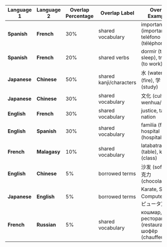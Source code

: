| **Language 1**          | **Language 2**             | **Overlap Percentage** | **Overlap Label**        | **Overlap Examples**                          |
|--------------------------|----------------------------|-------------------------|--------------------------|-----------------------------------------------|
| **Spanish**             | **French**                | 30%                    | shared vocabulary        | importante (important), teléfono (téléphone) |
| **Spanish**             | **French**                | 20%                    | shared verbs             | dormir (to sleep), trabajar (to work)        |
| **Japanese**            | **Chinese**               | 50%                    | shared kanji/characters | 水 (water), 火 (fire), 学 (study)            |
| **Japanese**            | **Chinese**               | 30%                    | shared vocabulary        | 文化 (culture: wenhua/bunka)                 |
| **English**             | **French**                | 30%                    | shared vocabulary        | justice, table, nation                       |
| **English**             | **Spanish**               | 30%                    | shared vocabulary        | familia (family), hospital (hospital)        |
| **French**              | **Malagasy**              | 10%                    | shared vocabulary        | latabatra (table), kilasy (class)            |
| **English**             | **Chinese**               | 5%                     | borrowed terms           | 沙发 (sofa), 巧克力 (chocolate)              |
| **Japanese**            | **English**               | 5%                     | borrowed terms           | Karate, Sushi, Computer (コンピュータ)       |
| **French**              | **Russian**               | 5%                     | shared vocabulary        | кошмар, ресторан (restaurant), шофёр (chauffeur)     |
